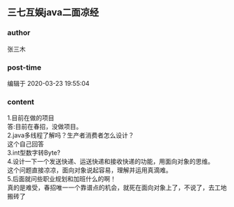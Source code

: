 ## 三七互娱java二面凉经
### author 
张三木
### post-time 

编辑于  2020-03-23 19:55:04
### content 
<div class="post-topic-des nc-post-content">
 1.目前在做的项目
 <br/>
 答:目前在春招，没做项目。
 <br/>
 2.java多线程了解吗？生产者消费者怎么设计？
 <br/>
 这个自己回答
 <br/>
 3.int型数字转Byte?
 <br/>
 4.设计一下一个发送快递、运送快递和接收快递的功能，用面向对象的思维。
 <br/>
 这个问题直接凉凉，面向对象说起容易，理解并运用真滴难。
 <br/>
 5.后面就问些职业规划和加班什么的啊！
 <br/>
 真的是难受，春招唯一一个靠谱点的机会，就死在面向对象上了，不说了，去工地搬砖了
</div>
